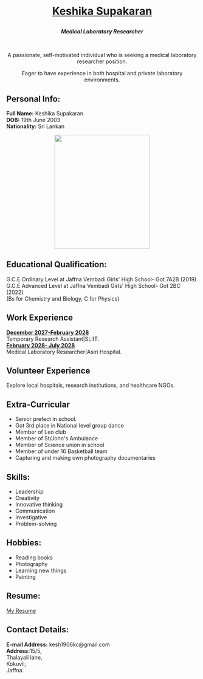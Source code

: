 <html>
<body>
<h1><p align=center><ins>Keshika Supakaran</ins></p> </h1>
<p align=center><b><i>Medical Laboratory Researcher</i></b></p><br>
<p align=center>A passionate, self-motivated individual who is seeking a medical laboratory researcher position.</p>
<p align=center>Eager to have experience in both hospital and private laboratory environments.</p>

<h2>Personal Info: </h2>
<b>Full Name:</b> Keshika Supakaran. <br> 
<b>DOB:</b> 19th June 2003 <br>
<b>Nationality:</b> Sri Lankan<br>

<p align=center><img src='https://github.com/Keshika-19/Keshika-portfolio/assets/159929323/38847f6d-5443-4e64-803d-39919fae8d49' width='250' height='300' ></p>

<h2>Educational Qualification:</h2>
G.C.E Ordinary Level at Jaffna Vembadi Girls' High School- Got 7A2B (2019) <br>
G.C.E Advanced Level at Jaffna Vembadi Girls' High School- Got 2BC (2022) <br>
(Bs for Chemistry and Biology, C for Physics)

<h2>Work Experience</h2>
<b><ins>December 2027-February 2028</ins></b><br> Temporary Research Assistant|SLIIT.<br>
<b><ins>February 2028- July 2028</ins> </b><br> Medical Laboratory Researcher|Asiri Hospital. <br>

<h2>Volunteer Experience</h2>
Explore local hospitals, research institutions, and healthcare NGOs. 

<h2>Extra-Curricular</h2>
<ul>
  <li>Senior prefect in school.</li>
  <li>Got 3rd place in National level group dance</li>
  <li>Member of Leo club</li>
  <li>Member of St/John's Ambulance</li>
  <li>Member of Science union in school</li>
  <li>Member of under 16 Basketball team</li>
  <li>Capturing and making own photography documentaries</li>
  
</ul>

<h2>Skills:</h2>
<ul>
  <li>Leadership</li>
  <li>Creativity</li>
  <li>Innovative thinking</li>
  <li>Communication</li>
  <li>Investigative</li>
  <li>Problem-solving</li>
</ul>

<h2>Hobbies:</h2>
<ul type="square">
<li>Reading books</li>
<li>Photography</li>
<li>Learning new things</li>
<li>Painting</li>
</ul>

<h2>Resume:</h2>
<a href=http:///C:/Users/User/Documents/kesh/resume%20new.pdf>My Resume</a>

<h2>Contact Details:</h2>
<b>E-mail Address:</b> kesh1906kc@gmail.com <br>
<b>Address:</b>15/5, <br>
        Thalayali lane, <br>
        Kokuvil, <br>
        Jaffna. <br>
</body>
</html>

